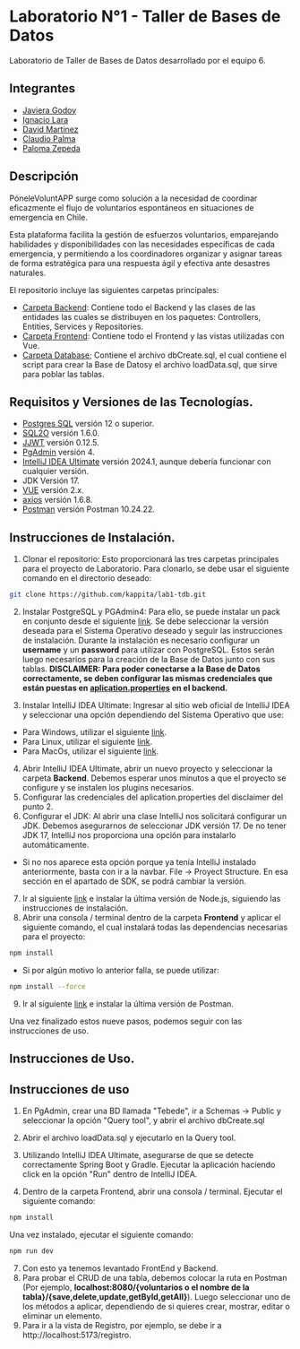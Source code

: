 # Laboratorio N°1 - Taller de Bases de Datos

Laboratorio de Taller de Bases de Datos desarrollado por el equipo 6.

## Integrantes
* [Javiera Godoy](https://github.com/JavieraGodoy)
* [Ignacio Lara](https://github.com/kappita)
* [David Martinez](https://github.com/davidmartinez-esc)
* [Claudio Palma](https://github.com/claudiopalma2001)
* [Paloma Zepeda](https://github.com/cukidev)

## Descripción
PóneleVoluntAPP surge como solución a la necesidad de coordinar eficazmente el flujo de voluntarios espontáneos en situaciones de emergencia en Chile. 

Esta plataforma facilita la gestión de esfuerzos voluntarios, emparejando habilidades y disponibilidades con las necesidades específicas de cada emergencia, y permitiendo a los coordinadores organizar y asignar tareas de forma estratégica para una respuesta ágil y efectiva ante desastres naturales.

El repositorio incluye las siguientes carpetas principales:
* [Carpeta Backend](https://github.com/kappita/lab1-tdb/tree/main/backend): Contiene todo el Backend y las clases de las entidades las cuales se distribuyen en los paquetes: Controllers, Entities, Services y Repositories.
* [Carpeta Frontend](https://github.com/kappita/lab1-tdb/tree/main/frontend): Contiene todo el Frontend y las vistas utilizadas con Vue.
* [Carpeta Database](https://github.com/kappita/lab1-tdb/tree/main/database); Contiene el archivo dbCreate.sql, el cual contiene el script para crear la Base de Datosy el archivo loadData.sql, que sirve para poblar las tablas.

## Requisitos y Versiones de las Tecnologías.

* [Postgres SQL](https://www.enterprisedb.com/downloads/postgres-postgresql-downloads) versión 12 o superior.
* [SQL2O](https://www.sql2o.org/) versión 1.6.0.
* [JJWT](https://mvnrepository.com/artifact/io.jsonwebtoken/jjwt) versión 0.12.5.
* [PgAdmin](https://www.pgadmin.org) versión 4.
* [IntelliJ IDEA Ultimate](https://www.jetbrains.com/es-es/idea/download/#section=windows) versión 2024.1, aunque debería funcionar con cualquier versión.
* JDK Versión 17.
* [VUE](https://es.vuejs.org/v2/guide/installation) versión 2.x.
* [axios](https://axios-http.com/es/) versión 1.6.8.
* [Postman](https://www.postman.com/downloads/) versión Postman 10.24.22.

## Instrucciones de Instalación.

1. Clonar el repositorio: Esto proporcionará las tres carpetas principales para el proyecto de Laboratorio. Para clonarlo, se debe usar el siguiente comando en el directorio deseado:
```sh
git clone https://github.com/kappita/lab1-tdb.git
```
2. Instalar PostgreSQL y PGAdmin4: Para ello, se puede instalar un pack en conjunto desde el siguiente [link](https://www.enterprisedb.com/downloads/postgres-postgresql-downloads). Se debe seleccionar la versión deseada para el Sistema Operativo deseado y seguir las instrucciones de instalación. Durante la instalación es necesario configurar un **username** y un **password** para utilizar con PostgreSQL. Estos serán luego necesarios para la creación de la Base de Datos junto con sus tablas.
**DISCLAIMER: Para poder conectarse a la Base de Datos correctamente, se deben configurar las mismas credenciales que están puestas en [aplication.properties](https://github.com/kappita/lab1-tdb/blob/main/backend/src/main/resources/application.properties) en el backend.**

3. Instalar IntelliJ IDEA Ultimate: Ingresar al sitio web oficial de IntelliJ IDEA y seleccionar una opción dependiendo del Sistema Operativo que use:
* Para Windows, utilizar el siguiente [link](https://www.jetbrains.com/idea/download/#section=windows).
* Para Linux, utilizar el siguiente [link](https://www.jetbrains.com/es-es/idea/download/#section=linux).
* Para MacOs, utilizar el siguiente [link](https://www.jetbrains.com/es-es/idea/download/#section=mac).
4. Abrir IntelliJ IDEA Ultimate, abrir un nuevo proyecto y seleccionar la carpeta **Backend**. Debemos esperar unos minutos a que el proyecto se configure y se instalen los plugins necesarios.
5. Configurar las credenciales del aplication.properties del disclaimer del punto 2.
6. Configurar el JDK: Al abrir una clase IntelliJ nos solicitará configurar un JDK. Debemos asegurarnos de seleccionar JDK versión 17. De no tener JDK 17, IntelliJ nos proporciona una opción para instalarlo automáticamente.
- Si no nos aparece esta opción porque ya tenía IntelliJ instalado anteriormente, basta con ir a la navbar. File -> Proyect Structure. En esa sección en el apartado de SDK, se podrá cambiar la versión.
7. Ir al siguiente [link](https://nodejs.org/en/) e instalar la última versión de Node.js, siguiendo las instrucciones de instalación.
8. Abrir una consola / terminal dentro de la carpeta **Frontend** y aplicar el siguiente comando, el cual instalará todas las dependencias necesarias para el proyecto:
```sh
npm install
```
* Si por algún motivo lo anterior falla, se puede utilizar:
```sh
npm install --force
```
9. Ir al siguiente [link](https://www.postman.com/downloads/) e instalar la última versión de Postman.

Una vez finalizado estos nueve pasos, podemos seguir con las instrucciones de uso.

## Instrucciones de Uso.

## Instrucciones de uso
1. En PgAdmin, crear una BD llamada "Tebede", ir a Schemas -> Public y seleccionar la opción "Query tool", y abrir el archivo dbCreate.sql

2. Abrir el archivo loadData.sql y ejecutarlo en la Query tool.
4. Utilizando IntelliJ IDEA Ultimate, asegurarse de que se detecte correctamente Spring Boot y Gradle. Ejecutar la aplicación haciendo click en la opción "Run" dentro de IntelliJ IDEA.
6. Dentro de la carpeta Frontend, abrir una consola / terminal. Ejecutar el siguiente comando:
```sh
npm install
```
Una vez instalado, ejecutar el siguiente comando:
```sh
npm run dev
```
7. Con esto ya tenemos levantado FrontEnd y Backend.
8. Para probar el CRUD de una tabla, debemos colocar la ruta en Postman (Por ejemplo, **localhost:8080/{voluntarios o el nombre de la tabla}/{save,delete,update,getById,getAll}**). Luego seleccionar uno de los métodos a aplicar, dependiendo de si quieres crear, mostrar, editar o eliminar un elemento.
9. Para ir a la vista de Registro, por ejemplo, se debe ir a http://localhost:5173/registro.
